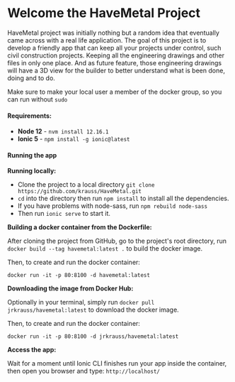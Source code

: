 # Welcome the HaveMetal Project

HaveMetal project was initially nothing but a random idea that eventually came across with a real life application. The goal of this project is to develop a friendly app that can keep all your projects under
control, such civil construction projects. Keeping all the engineering drawings and other files in only
one place. And as future feature, those engineering drawings will have a 3D view for the builder to better understand what is been done, doing and to do.

Make sure to make your local user a member of the docker group, so you can run without `sudo`

#### Requirements:

* **Node 12** - `nvm install 12.16.1`
* **Ionic 5** - `npm install -g ionic@latest`

#### Running the app

**Running locally:**

* Clone the project to a local directory `git clone https://github.com/krauss/HaveMetal.git`
* `cd` into the directory then run `npm install` to install all the dependencies. 
* If you have problems with node-sass, run `npm rebuild node-sass`
* Then run `ionic serve` to start it.

**Building a docker container from the Dockerfile:**

After cloning the project from GitHub, go to the project's root directory, run `docker build --tag havemetal:latest .` to build the docker image.

Then, to create and run the docker container:

`docker run -it -p 80:8100 -d havemetal:latest`

**Downloading the image from Docker Hub:**

Optionally in your terminal, simply run `docker pull jrkrauss/havemetal:latest` to download the docker image.

Then, to create and run the docker container:

`docker run -it -p 80:8100 -d jrkrauss/havemetal:latest`

**Access the app:**

Wait for a moment until Ionic CLI finishes run your app inside the container, then open you browser and type: `http://localhost/`
